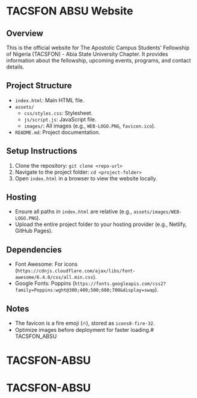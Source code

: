 # TACSFON ABSU Website

## Overview
This is the official website for The Apostolic Campus Students' Fellowship of Nigeria (TACSFON) - Abia State University Chapter. It provides information about the fellowship, upcoming events, programs, and contact details.

## Project Structure
- `index.html`: Main HTML file.
- `assets/`
  - `css/styles.css`: Stylesheet.
  - `js/script.js`: JavaScript file.
  - `images/`: All images (e.g., `WEB-LOGO.PNG`, `favicon.ico`).
- `README.md`: Project documentation.

## Setup Instructions
1. Clone the repository: `git clone <repo-url>`
2. Navigate to the project folder: `cd <project-folder>`
3. Open `index.html` in a browser to view the website locally.

## Hosting
- Ensure all paths in `index.html` are relative (e.g., `assets/images/WEB-LOGO.PNG`).
- Upload the entire project folder to your hosting provider (e.g., Netlify, GitHub Pages).

## Dependencies
- Font Awesome: For icons (`https://cdnjs.cloudflare.com/ajax/libs/font-awesome/6.4.0/css/all.min.css`).
- Google Fonts: Poppins (`https://fonts.googleapis.com/css2?family=Poppins:wght@300;400;500;600;700&display=swap`).

## Notes
- The favicon is a fire emoji (🔥), stored as `icons8-fire-32`.
- Optimize images before deployment for faster loading.# TACSFON_ABSU
# TACSFON-ABSU
# TACSFON-ABSU
